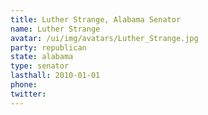 ```yaml
---
title: Luther Strange, Alabama Senator
name: Luther Strange
avatar: /ui/img/avatars/Luther_Strange.jpg
party: republican
state: alabama
type: senator
lasthall: 2010-01-01
phone: 
twitter: 
---
```

